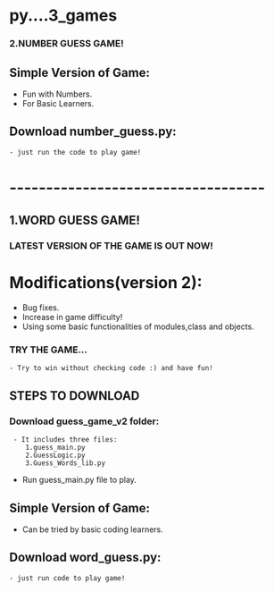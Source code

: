# py....3_games
### 2.NUMBER GUESS GAME!
## Simple Version of Game:
   * Fun with Numbers.
   * For Basic Learners.
   ## Download number_guess.py:
    - just run the code to play game!    
# -----------------------------------
## 1.WORD GUESS GAME!
### LATEST VERSION OF THE GAME IS OUT NOW!
   # Modifications(version 2):
   * Bug fixes.
   * Increase in game difficulty!
   * Using some basic functionalities of modules,class and objects.
### TRY THE GAME... 
    - Try to win without checking code :) and have fun!
 ## STEPS TO DOWNLOAD
  ### Download guess_game_v2 folder:
     - It includes three files:
        1.guess_main.py
        2.GuessLogic.py
        3.Guess_Words_lib.py
   - Run guess_main.py file to play.
   ## Simple Version of Game:
   * Can be tried by basic coding learners.
   ## Download word_guess.py:
    - just run code to play game!

